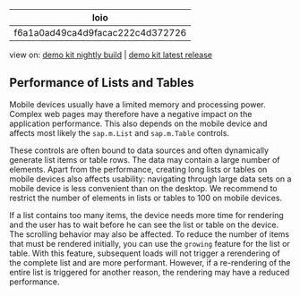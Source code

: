 <!-- loiof6a1a0ad49ca4d9facac222c4d372726 -->

| loio |
| -----|
| f6a1a0ad49ca4d9facac222c4d372726 |

<div id="loio">

view on: [demo kit nightly build](https://openui5nightly.hana.ondemand.com/topic/f6a1a0ad49ca4d9facac222c4d372726) | [demo kit latest release](https://sdk.openui5.org/topic/f6a1a0ad49ca4d9facac222c4d372726)</div>

## Performance of Lists and Tables

Mobile devices usually have a limited memory and processing power. Complex web pages may therefore have a negative impact on the application performance. This also depends on the mobile device and affects most likely the `sap.m.List` and `sap.m.Table` controls.

These controls are often bound to data sources and often dynamically generate list items or table rows. The data may contain a large number of elements. Apart from the performance, creating long lists or tables on mobile devices also affects usability: navigating through large data sets on a mobile device is less convenient than on the desktop. We recommend to restrict the number of elements in lists or tables to 100 on mobile devices.

If a list contains too many items, the device needs more time for rendering and the user has to wait before he can see the list or table on the device. The scrolling behavior may also be affected. To reduce the number of items that must be rendered initially, you can use the `growing` feature for the list or table. With this feature, subsequent loads will not trigger a rerendering of the complete list and are more performant. However, if a re-rendering of the entire list is triggered for another reason, the rendering may have a reduced performance.

